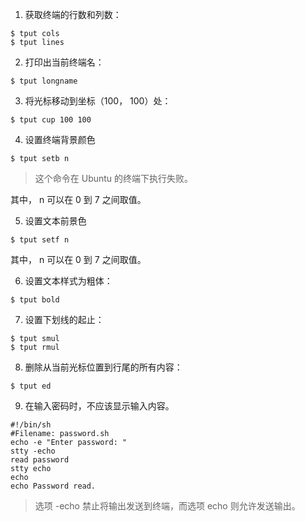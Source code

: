 1. 获取终端的行数和列数：

```shell
$ tput cols
$ tput lines
```

2. 打印出当前终端名：

```shell
$ tput longname
```

3. 将光标移动到坐标（100， 100）处：

```shell
$ tput cup 100 100
```

4. 设置终端背景颜色

```shell
$ tput setb n
```

> 这个命令在 Ubuntu 的终端下执行失败。

其中， n 可以在 0 到 7 之间取值。

5. 设置文本前景色

```shell
$ tput setf n
```

其中， n 可以在 0 到 7 之间取值。

6. 设置文本样式为粗体：

```shell
$ tput bold
```

7. 设置下划线的起止：

```shell
$ tput smul
$ tput rmul
```

8. 删除从当前光标位置到行尾的所有内容：

```shell
$ tput ed
```

9. 在输入密码时，不应该显示输入内容。

```shell
#!/bin/sh
#Filename: password.sh
echo -e "Enter password: "
stty -echo
read password
stty echo
echo
echo Password read.
```

> 选项 -echo 禁止将输出发送到终端，而选项 echo 则允许发送输出。

